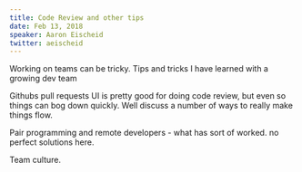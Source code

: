 ```yaml
---
title: Code Review and other tips
date: Feb 13, 2018
speaker: Aaron Eischeid
twitter: aeischeid
---
```


Working on teams can be tricky. Tips and tricks I have learned with a growing dev team

Githubs pull requests UI is pretty good for doing code review, but even so things can bog down quickly. Well discuss a number of ways to really make things flow.

Pair programming and remote developers - what has sort of worked. no perfect solutions here.

Team culture.



